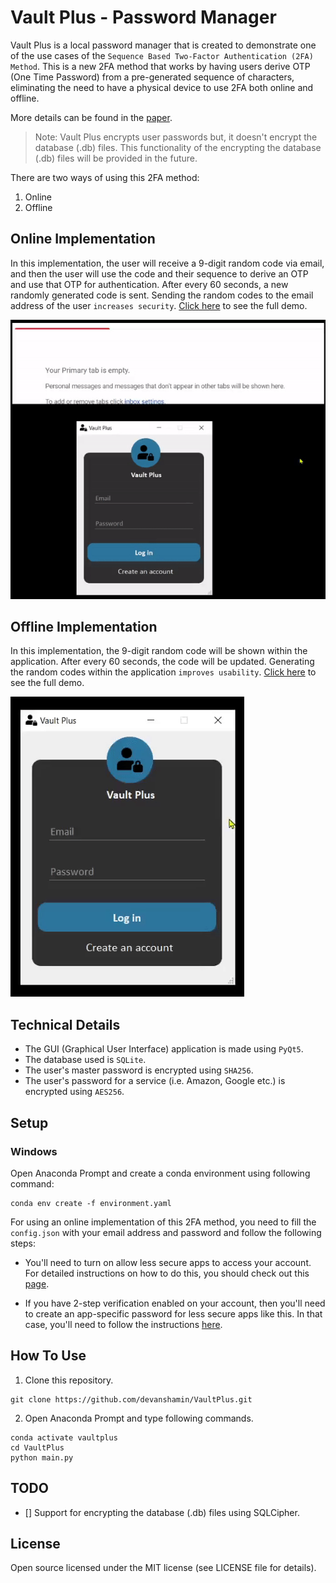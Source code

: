 # Vault Plus - Password Manager

Vault Plus is a local password manager that is created to demonstrate one of the use cases of the `Sequence Based Two-Factor Authentication (2FA) Method`. This is a new 2FA method that works by having users derive OTP (One Time Password) from a pre-generated sequence of characters, eliminating the need to have a physical device to use 2FA both online and offline. 

More details can be found in the [paper](https://link.springer.com/chapter/10.1007%2F978-3-030-60700-5_15).

> Note: Vault Plus encrypts user passwords but, it doesn't encrypt the database (.db) files. This functionality of the encrypting the database (.db) files will be provided in the future.

There are two ways of using this 2FA method:
1. Online
2. Offline

## Online Implementation

In this implementation, the user will receive a 9-digit random code via email, and then the user will use the code and their sequence to derive an OTP and use that OTP for authentication. After every 60 seconds, a new randomly generated code is sent. Sending the random codes to the email address of the user `increases security`. [Click here](https://youtu.be/81jn8GlU5dU) to see the full demo.

![](docs/gifs/online2FA.gif)

## Offline Implementation

In this implementation, the 9-digit random code will be shown within the application. After every 60 seconds, the code will be updated. Generating the random codes within the application `improves usability`. [Click here](https://youtu.be/8ZUJ1yRRsYM) to see the full demo.

![](docs/gifs/offline2FA.gif)

## Technical Details

* The GUI (Graphical User Interface) application is made using `PyQt5`.
* The database used is `SQLite`.
* The user's master password is encrypted using `SHA256`.
* The user's password for a service (i.e. Amazon, Google etc.) is encrypted using `AES256`.

## Setup

### Windows

Open Anaconda Prompt and create a conda environment using following command:

```
conda env create -f environment.yaml
```

For using an online implementation of this 2FA method, you need to fill the `config.json` with your email address and password and follow the following steps:

* You'll need to turn on allow less secure apps to access your account. For detailed instructions on how to do this, you should check out this [page](https://support.google.com/accounts/answer/6010255).

* If you have 2-step verification enabled on your account, then you'll need to create an app-specific password for less secure apps like this. In that case, you'll need to follow the instructions [here](https://support.google.com/accounts/answer/185833).

## How To Use

1. Clone this repository. 

```
git clone https://github.com/devanshamin/VaultPlus.git
```

2. Open Anaconda Prompt and type following commands. 

```
conda activate vaultplus
cd VaultPlus
python main.py
```

## TODO

- [] Support for encrypting the database (.db) files using SQLCipher.

## License

Open source licensed under the MIT license (see LICENSE file for details).